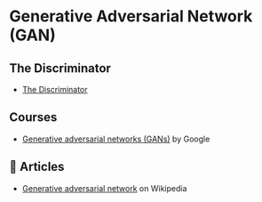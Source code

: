 # Generative Adversarial Network (GAN)

## The Discriminator

- [The Discriminator](https://developers.google.com/machine-learning/gan/discriminator)


## Courses

- [Generative adversarial networks (GANs)](https://developers.google.com/machine-learning/gan) by Google

## 📰 Articles

- [Generative adversarial network](https://en.wikipedia.org/wiki/Generative_adversarial_network) on Wikipedia
